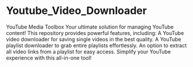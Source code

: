 # Youtube_Video_Downloader
 YouTube Media Toolbox Your ultimate solution for managing YouTube content! This repository provides powerful features, including:  A YouTube video downloader for saving single videos in the best quality. A YouTube playlist downloader to grab entire playlists effortlessly. An option to extract all video links from a playlist for easy access. Simplify your YouTube experience with this all-in-one tool!
